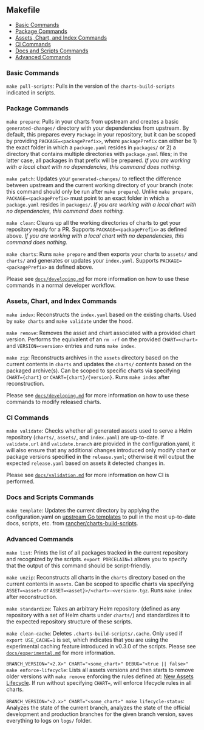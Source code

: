 ## Makefile

- [Basic Commands](#basic-commands)
- [Package Commands](#package-commands)
- [Assets, Chart, and Index Commands](#assets,-chart,-and-index-commands)
- [CI Commands](#ci-commands)
- [Docs and Scripts Commands](#docs-and-scripts-commands)
- [Advanced Commands](#advanced-commands)

### Basic Commands

`make pull-scripts`: Pulls in the version of the `charts-build-scripts` indicated in scripts.

### Package Commands

`make prepare`: Pulls in your charts from upstream and creates a basic `generated-changes/` directory with your dependencies from upstream. By default, this prepares every `Package` in your repository, but it can be scoped by providing `PACKAGE=<packagePrefix>`, where `packagePrefix` can either be 1) the exact folder in which a `package.yaml` resides in `packages/` or 2) a directory that contains multiple directories with `package.yaml` files; in the latter case, all packages in that prefix will be prepared. *If you are working with a local chart with no dependencies, this command does nothing.*

`make patch`: Updates your `generated-changes/` to reflect the difference between upstream and the current working directory of your branch (note: this command should only be run after `make prepare`). Unlike `make prepare`, `PACKAGE=<packagePrefix>` must point to an exact folder in which a `package.yaml` resides in `packages/`. *If you are working with a local chart with no dependencies, this command does nothing.*

`make clean`: Cleans up all the working directories of charts to get your repository ready for a PR. Supports `PACKAGE=<packagePrefix>` as defined above. *If you are working with a local chart with no dependencies, this command does nothing.*

`make charts`: Runs `make prepare` and then exports your charts to `assets/` and `charts/` and generates or updates your `index.yaml`. Supports `PACKAGE=<packagePrefix>` as defined above.

Please see [`docs/developing.md`](developing.md) for more information on how to use these commands in a normal developer workflow.

### Assets, Chart, and Index Commands

`make index`: Reconstructs the `index.yaml` based on the existing charts. Used by `make charts` and `make validate` under the hood.

`make remove`: Removes the asset and chart associated with a provided chart version. Performs the equivalent of an `rm -rf` on the provided `CHART=<chart>` and `VERSION=<version>` entries and runs `make index`.

`make zip`: Reconstructs archives in the `assets` directory based on the current contents in `charts` and updates the `charts/` contents based on the packaged archive(s). Can be scoped to specific charts via specifying `CHART={chart}` or `CHART={chart}/{version}`. Runs `make index` after reconstruction.

Please see [`docs/developing.md`](developing.md) for more information on how to use these commands to modify released charts.

### CI Commands

`make validate`: Checks whether all generated assets used to serve a Helm repository (`charts/`, `assets/`, and `index.yaml`) are up-to-date. If `validate.url` and `validate.branch` are provided in the configuration.yaml, it will also ensure that any additional changes introduced only modify chart or package versions specified in the `release.yaml`; otherwise it will output the expected `release.yaml` based on assets it detected changes in.

Please see [`docs/validation.md`](validation.md) for more information on how CI is performed.

### Docs and Scripts Commands

`make template`: Updates the current directory by applying the configuration.yaml on [upstream Go templates](https://github.com/rancher/charts-build-scripts/tree/master/templates/template) to pull in the most up-to-date docs, scripts, etc. from [rancher/charts-build-scripts](https://github.com/rancher/charts-build-scripts).

### Advanced Commands

`make list`: Prints the list of all packages tracked in the current repository and recognized by the scripts. `export PORCELAIN=1` allows you to specify that the output of this command should be script-friendly.

`make unzip`: Reconstructs all charts in the `charts` directory based on the current contents in `assets`. Can be scoped to specific charts via specifying `ASSET=<asset>` or `ASSET=<asset}>/<chart>-<version>.tgz`. Runs `make index` after reconstruction.

`make standardize`: Takes an arbitrary Helm repository (defined as any repository with a set of Helm charts under `charts/`) and standardizes it to the expected repository structure of these scripts.

`make clean-cache`: Deletes `.charts-build-scripts/.cache`. Only used if `export USE_CACHE=1` is set, which indicates that you are using the experimental caching feature introduced in v0.3.0 of the scripts. Please see [`docs/experimental.md`](experimental.md) for more information.

`BRANCH_VERSION="<2.X>" CHART="<some_chart>" DEBUG="<true || false>" make enforce-lifecycle`: Lists all assets versions and then starts to remove older versions with `make remove` enforcing the rules defined at: [New Assets Lifecycle](../README.md#new-assets-lifecycle).
If run without specifying `CHART=`, will enforce lifecycle rules in all charts.

`BRANCH_VERSION="<2.x>" CHART="<some_chart>" make lifecycle-status`: Analyzes the state of the current branch, analyzes the state of the official development and production branches for the given branch version, saves everything to logs on `logs/` folder.